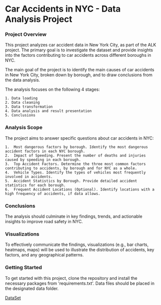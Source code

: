 # Car Accidents in NYC - Data Analysis Project

### Project Overview

This project analyzes car accident data in New York City, as part of the ALK project.
The primary goal is to investigate the dataset and provide insights into the factors contributing to car accidents across different boroughs in NYC.

The main goal of the project is to identify the main causes of car accidents in New York City, broken down by borough, and to draw conclusions from the data analysis.

The analysis focuses on the following 4 stages:

	1. Data loading
	2. Data cleaning
	3. Data transformation
	4. Data analysis and result presentation
    5. Conclusions

### Analysis Scope

The project aims to answer specific questions about car accidents in NYC:

	1.	Most dangerous factors by borough. Identify the most dangerous accident factors in each NYC borough.
	2.	Impact of Speeding. Present the number of deaths and injuries caused by speeding in each borough.
	3.	Top Accident Factors. Determine the three most common factors contributing to accidents, by borough and for NYC as a whole.
	4.	Vehicle Types. Identify the types of vehicles most frequently involved in accidents.
	5.	Accident Statistics by Borough. Provide detailed accident statistics for each borough.
	6.	Frequent Accident Locations (Optional). Identify locations with a high frequency of accidents, if data allows.

### Conclusions

The analysis should culminate in key findings, trends, and actionable insights to improve road safety in NYC.

### Visualizations

To effectively communicate the findings, visualizations (e.g., bar charts, heatmaps, maps) will be used to illustrate the distribution of accidents, key factors, and any geographical patterns.

### Getting Started

To get started with this project, clone the repository and install the necessary packages from 'requirements.txt'. Data files should be placed in the designated data folder.

[DataSet](https://drive.google.com/drive/folders/1JxB0QqVtkROTXQxgdVBfpoGX1hFl-7O-)

